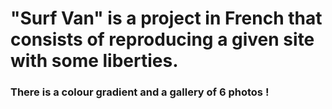 # "Surf Van" is a project in French that consists of reproducing a given site with some liberties.
### There is a colour gradient and a gallery of 6 photos !
